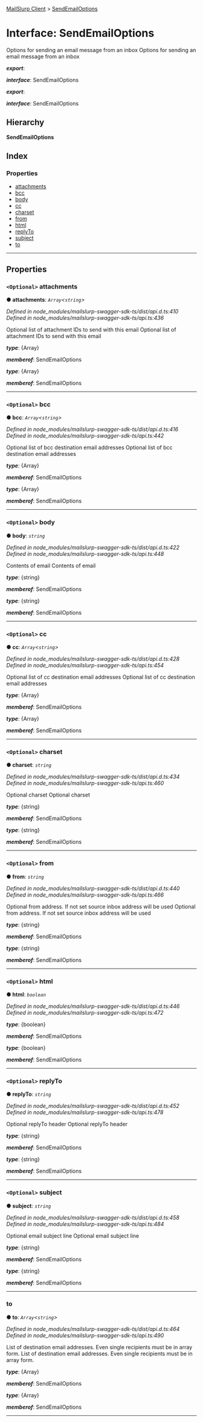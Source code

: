 [MailSlurp Client](../README.md) > [SendEmailOptions](../interfaces/sendemailoptions.md)

# Interface: SendEmailOptions

Options for sending an email message from an inbox Options for sending an email message from an inbox

*__export__*: 

*__interface__*: SendEmailOptions

*__export__*: 

*__interface__*: SendEmailOptions

## Hierarchy

**SendEmailOptions**

## Index

### Properties

* [attachments](sendemailoptions.md#attachments)
* [bcc](sendemailoptions.md#bcc)
* [body](sendemailoptions.md#body)
* [cc](sendemailoptions.md#cc)
* [charset](sendemailoptions.md#charset)
* [from](sendemailoptions.md#from)
* [html](sendemailoptions.md#html)
* [replyTo](sendemailoptions.md#replyto)
* [subject](sendemailoptions.md#subject)
* [to](sendemailoptions.md#to)

---

## Properties

<a id="attachments"></a>

### `<Optional>` attachments

**● attachments**: *`Array`<`string`>*

*Defined in node_modules/mailslurp-swagger-sdk-ts/dist/api.d.ts:410*
*Defined in node_modules/mailslurp-swagger-sdk-ts/api.ts:436*

Optional list of attachment IDs to send with this email Optional list of attachment IDs to send with this email

*__type__*: {Array}

*__memberof__*: SendEmailOptions

*__type__*: {Array}

*__memberof__*: SendEmailOptions

___
<a id="bcc"></a>

### `<Optional>` bcc

**● bcc**: *`Array`<`string`>*

*Defined in node_modules/mailslurp-swagger-sdk-ts/dist/api.d.ts:416*
*Defined in node_modules/mailslurp-swagger-sdk-ts/api.ts:442*

Optional list of bcc destination email addresses Optional list of bcc destination email addresses

*__type__*: {Array}

*__memberof__*: SendEmailOptions

*__type__*: {Array}

*__memberof__*: SendEmailOptions

___
<a id="body"></a>

### `<Optional>` body

**● body**: *`string`*

*Defined in node_modules/mailslurp-swagger-sdk-ts/dist/api.d.ts:422*
*Defined in node_modules/mailslurp-swagger-sdk-ts/api.ts:448*

Contents of email Contents of email

*__type__*: {string}

*__memberof__*: SendEmailOptions

*__type__*: {string}

*__memberof__*: SendEmailOptions

___
<a id="cc"></a>

### `<Optional>` cc

**● cc**: *`Array`<`string`>*

*Defined in node_modules/mailslurp-swagger-sdk-ts/dist/api.d.ts:428*
*Defined in node_modules/mailslurp-swagger-sdk-ts/api.ts:454*

Optional list of cc destination email addresses Optional list of cc destination email addresses

*__type__*: {Array}

*__memberof__*: SendEmailOptions

*__type__*: {Array}

*__memberof__*: SendEmailOptions

___
<a id="charset"></a>

### `<Optional>` charset

**● charset**: *`string`*

*Defined in node_modules/mailslurp-swagger-sdk-ts/dist/api.d.ts:434*
*Defined in node_modules/mailslurp-swagger-sdk-ts/api.ts:460*

Optional charset Optional charset

*__type__*: {string}

*__memberof__*: SendEmailOptions

*__type__*: {string}

*__memberof__*: SendEmailOptions

___
<a id="from"></a>

### `<Optional>` from

**● from**: *`string`*

*Defined in node_modules/mailslurp-swagger-sdk-ts/dist/api.d.ts:440*
*Defined in node_modules/mailslurp-swagger-sdk-ts/api.ts:466*

Optional from address. If not set source inbox address will be used Optional from address. If not set source inbox address will be used

*__type__*: {string}

*__memberof__*: SendEmailOptions

*__type__*: {string}

*__memberof__*: SendEmailOptions

___
<a id="html"></a>

### `<Optional>` html

**● html**: *`boolean`*

*Defined in node_modules/mailslurp-swagger-sdk-ts/dist/api.d.ts:446*
*Defined in node_modules/mailslurp-swagger-sdk-ts/api.ts:472*

*__type__*: {boolean}

*__memberof__*: SendEmailOptions

*__type__*: {boolean}

*__memberof__*: SendEmailOptions

___
<a id="replyto"></a>

### `<Optional>` replyTo

**● replyTo**: *`string`*

*Defined in node_modules/mailslurp-swagger-sdk-ts/dist/api.d.ts:452*
*Defined in node_modules/mailslurp-swagger-sdk-ts/api.ts:478*

Optional replyTo header Optional replyTo header

*__type__*: {string}

*__memberof__*: SendEmailOptions

*__type__*: {string}

*__memberof__*: SendEmailOptions

___
<a id="subject"></a>

### `<Optional>` subject

**● subject**: *`string`*

*Defined in node_modules/mailslurp-swagger-sdk-ts/dist/api.d.ts:458*
*Defined in node_modules/mailslurp-swagger-sdk-ts/api.ts:484*

Optional email subject line Optional email subject line

*__type__*: {string}

*__memberof__*: SendEmailOptions

*__type__*: {string}

*__memberof__*: SendEmailOptions

___
<a id="to"></a>

###  to

**● to**: *`Array`<`string`>*

*Defined in node_modules/mailslurp-swagger-sdk-ts/dist/api.d.ts:464*
*Defined in node_modules/mailslurp-swagger-sdk-ts/api.ts:490*

List of destination email addresses. Even single recipients must be in array form. List of destination email addresses. Even single recipients must be in array form.

*__type__*: {Array}

*__memberof__*: SendEmailOptions

*__type__*: {Array}

*__memberof__*: SendEmailOptions

___

